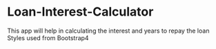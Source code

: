 # Loan-Interest-Calculator
This app will help in calculating the interest and years to repay the loan 
Styles used from Bootstrap4 
